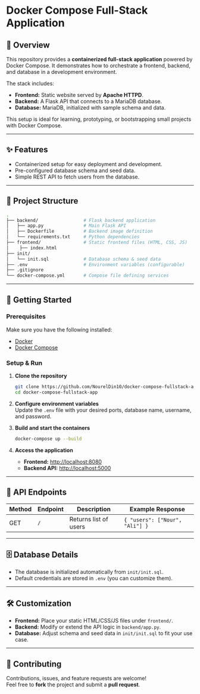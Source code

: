 # Docker Compose Full-Stack Application

## 📖 Overview

This repository provides a **containerized full-stack application** powered by Docker Compose. It demonstrates how to orchestrate a frontend, backend, and database in a development environment.

The stack includes:
- **Frontend:** Static website served by **Apache HTTPD**.
- **Backend:** A Flask API that connects to a MariaDB database.
-  **Database:** MariaDB, initialized with sample schema and data.

This setup is ideal for learning, prototyping, or bootstrapping small projects with Docker Compose.

---

## ✨ Features

- Containerized setup for easy deployment and development.
- Pre-configured database schema and seed data.
- Simple REST API to fetch users from the database.

---

## 📂 Project Structure

```bash
.
├── backend/                 # Flask backend application
│   ├── app.py               # Main Flask API
│   ├── Dockerfile           # Backend image definition
│   └── requirements.txt     # Python dependencies
├── frontend/                # Static frontend files (HTML, CSS, JS)
│    ├── index.html            
├── init/
│   └── init.sql             # Database schema & seed data
├── .env                     # Environment variables (configurable)
├── .gitignore
└── docker-compose.yml       # Compose file defining services
```

---

## 🚀 Getting Started

### Prerequisites

Make sure you have the following installed:

- [Docker](https://www.docker.com/)  
- [Docker Compose](https://docs.docker.com/compose/)  

### Setup & Run

1. **Clone the repository**
   ```bash
   git clone https://github.com/NourelDin10/docker-compose-fullstack-app.git
   cd docker-compose-fullstack-app
   ```

2. **Configure environment variables**  
   Update the `.env` file with your desired ports, database name, username, and password.

3. **Build and start the containers**
   ```bash
   docker-compose up --build
   ```

4. **Access the application**
   - **Frontend:** [http://localhost:8080](http://localhost:8080)  
   - **Backend API:** [http://localhost:5000](http://localhost:5000)

---

## 🔗 API Endpoints

| Method | Endpoint | Description            | Example Response |
|-------|----------|----------------------|----------------|
| GET   | `/`      | Returns list of users | `{ "users": ["Nour", "Ali"] }` |

---

## 🗄️ Database Details

- The database is initialized automatically from `init/init.sql`.  
- Default credentials are stored in `.env` (you can customize them).  

---

## 🛠️ Customization

- **Frontend:** Place your static HTML/CSS/JS files under `frontend/`.  
- **Backend:** Modify or extend the API logic in `backend/app.py`.  
- **Database:** Adjust schema and seed data in `init/init.sql` to fit your use case.

---

## 🤝 Contributing

Contributions, issues, and feature requests are welcome!  
Feel free to **fork** the project and submit a **pull request**.
